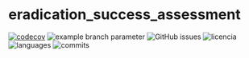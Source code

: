 # eradication_success_assessment


[![codecov](https://codecov.io/gh/IslasGECI/eradication_success_assessment/branch/master/graph/badge.svg)](https://codecov.io/gh/IslasGECI/eradication_success_assessment)
![example branch
parameter](https://github.com/IslasGECI/eradication_success_assessment/actions/workflows/actions.yml/badge.svg)
![GitHub issues](https://img.shields.io/github/issues-pr/IslasGECI/eradication_success_assessment)
![licencia](https://img.shields.io/github/license/IslasGECI/eradication_success_assessment)
![languages](https://img.shields.io/github/languages/top/IslasGECI/eradication_success_assessment)
![commits](https://img.shields.io/github/commit-activity/y/IslasGECI/eradication_success_assessment)